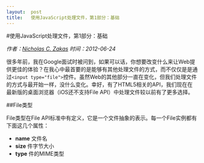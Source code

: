 ```yaml
---
layout:  post
title:   使用JavaScript处理文件，第1部分：基础
---
```


#使用JavaScript处理文件，第1部分：基础

*作者：[Nicholas C. Zakas](http://www.nczonline.net/about/) 时间：2012-06-24*

很多年前，我在Google面试时被问到，如果可以话，你想要改变什么来让Web提供更佳的体验？在我心中最首要的是能够有其他处理文件的方式，而不仅仅是是通过`<input type="file">`控件。虽然Web的其他部分一直在变化，但我们处理文件的方式与最开始一样，没什么变化。幸好，有了HTML5相关的API，我们现在在最新版的桌面浏览器（iOS还不支持File API）中处理文件较以前有了更多选择。

##File类型

File类型在File API标准中有定义，它是一个文件抽象的表示。每一个File实例都有下面这几个属性：  
- **name**	文件名
- **size**	件字节大小
- **type**	件的MIME类型



